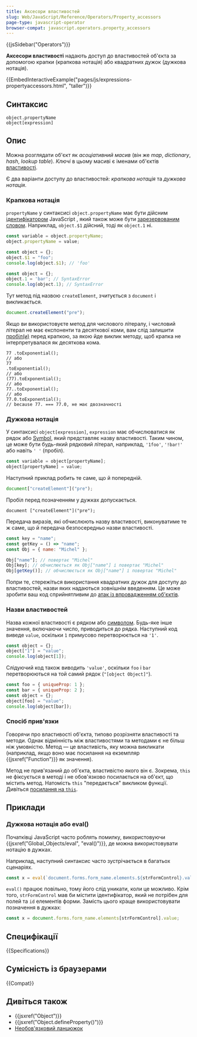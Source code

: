 ```yaml
---
title: Аксесори властивостей
slug: Web/JavaScript/Reference/Operators/Property_accessors
page-type: javascript-operator
browser-compat: javascript.operators.property_accessors
---
```


{{jsSidebar("Operators")}}

**Аксесори властивості** надають доступ до властивостей об'єкта за допомогою крапки (крапкова нотація) або квадратних дужок (дужкова нотація).

{{EmbedInteractiveExample("pages/js/expressions-propertyaccessors.html", "taller")}}

## Синтаксис

```js-nolint
object.propertyName
object[expression]
```

## Опис

Можна розглядати об'єкт як _асоціативний масив_ (він же _map_, _dictionary_, _hash_, _lookup table_). _Ключі_ в цьому масиві є іменами об'єктів [властивості](/uk/docs/Glossary/Property/JavaScript).

Є два варіанти доступу до властивостей: _крапкова нотація_ та _дужкова нотація_.

### Крапкова нотація

`propertyName` у синтаксисі `object.propertyName` має бути дійсним [ідентифікатором](/uk/docs/Web/JavaScript/Reference/Lexical_grammar#identifiers)  JavaScript , який також може бути [зарезервованим словом](/uk/docs/Web/JavaScript/Reference/Lexical_grammar#keywords). Наприклад, `object.$1` дійсний, тоді як `object.1` ні.

```js
const variable = object.propertyName;
object.propertyName = value;
```

```js
const object = {};
object.$1 = "foo";
console.log(object.$1); // 'foo'
```

```js example-bad
const object = {};
object.1 = 'bar'; // SyntaxError
console.log(object.1); // SyntaxError
```

Тут метод під назвою `createElement`, зчитується з `document` і викликається.

```js
document.createElement("pre");
```

Якщо ви використовуєте метод для числового літералу, і числовий літерал не має експоненти та десяткової коми, вам слід залишити [пробіл(и)](/uk/docs/Glossary/Whitespace) перед крапкою, за якою йде виклик методу, щоб крапка не інтерпретувалася як десяткова кома.

```js-nolint
77 .toExponential();
// або
77
.toExponential();
// або
(77).toExponential();
// або
77..toExponential();
// або
77.0.toExponential();
// because 77. === 77.0, не має двозначності
```

### Дужкова нотація

У синтаксисі `object[expression]`, `expression` має обчислюватися як рядок або [Symbol](/uk/docs/Web/JavaScript/Reference/Global_Objects/Symbol), який представляє назву властивості. Таким чином, це може бути будь-який рядковий літерал, наприклад, `'1foo'`, `'!bar!'` або навіть `' '` (пробіл).

```js
const variable = object[propertyName];
object[propertyName] = value;
```

Наступний приклад робить те саме, що й попередній.

```js
document["createElement"]("pre");
```

Пробіл перед позначенням у дужках допускається.

```js-nolint
document ["createElement"]("pre");
```

Передача виразів, які обчислюють назву властивості, виконуватиме те ж саме, що й передача безпосередньо назви властивості.

```js
const key = "name";
const getKey = () => "name";
const Obj = { name: "Michel" };

Obj["name"]; // повертає "Michel"
Obj[key]; // обчислюється як Obj["name"] і повертає "Michel"
Obj[getKey()]; // обчислюється як Obj["name"] і повертає "Michel"
```

Попри те, стережіться використання квадратних дужок для доступу до властивостей, назви яких надаються зовнішнім введенням. Це може зробити ваш код сприйнятливим до [атак із впровадженням об'єктів](https://github.com/nodesecurity/eslint-plugin-security/blob/main/docs/the-dangers-of-square-bracket-notation.md).

### Назви властивостей

Назва кожної властивості є рядком або [символом](/uk/docs/Web/JavaScript/Reference/Global_Objects/Symbol). Будь-яке інше значення, включаючи число, приводиться до рядка. Наступний код виведе ``value``, оскільки `1` примусово перетворюється на `'1'`.

```js
const object = {};
object["1"] = "value";
console.log(object[1]);
```

Слідуючий код також виводить `'value'`, оскільки `foo` і `bar` перетворюються на той самий рядок (`"[object Object]"`).

```js
const foo = { uniqueProp: 1 };
const bar = { uniqueProp: 2 };
const object = {};
object[foo] = "value";
console.log(object[bar]);
```

### Спосіб прив'язки

Говорячи про властивості об'єкта, типово розрізняти властивості та методи. Однак відмінність між властивостями та методами є не більш ніж умовністю. Метод — це властивість, яку можна викликати (наприклад, якщо воно має посилання на екземпляр {{jsxref("Function")}} як значення).

Метод не прив'язаний до об'єкта, властивістю якого він є. Зокрема, `this` не фіксується в методі і не обов'язково посилається на об'єкт, що містить метод. Натомість `this` "передається" викликом функції. Дивіться [посилання на `this`](/uk/docs/Web/JavaScript/Reference/Operators/this).

## Приклади

### Дужкова нотація або eval()

Початківці JavaScript часто роблять помилку, використовуючи {{jsxref("Global_Objects/eval", "eval()")}}, де можна використовувати нотацію в дужках.

Наприклад, наступний синтаксис часто зустрічається в багатьох сценаріях.

```js
const x = eval(`document.forms.form_name.elements.${strFormControl}.value`);
```

`eval()` працює повільно, тому його слід уникати, коли це можливо. Крім того, `strFormControl` мав би містити ідентифікатор, який не потрібен для полей та `id` елементів форми. Замість цього краще використовувати позначення в дужках:

```js
const x = document.forms.form_name.elements[strFormControl].value;
```

## Специфікації

{{Specifications}}

## Сумісність із браузерами

{{Compat}}

## Дивіться також

- {{jsxref("Object")}}
- {{jsxref("Object.defineProperty()")}}
- [Необов'язковий ланцюжок](/uk/docs/Web/JavaScript/Reference/Operators/Optional_chaining)
